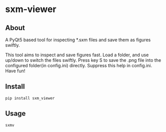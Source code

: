 # sxm-viewer

## About

A PyQt5 based tool for inspecting *.sxm files and save them as figures swiftly.

This tool aims to inspect and save figures fast.
Load a folder, and use up/down to switch the files swiftly. Press key S to save the .png file into the configured folder(in config.ini) directly.
Suppress this help in config.ini.
Have fun! 


## Install
```
pip install sxm_viewer
```

## Usage
```
sxmv
```
